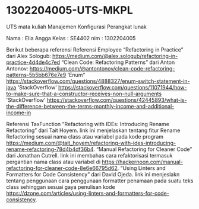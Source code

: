# 1302204005-UTS-MKPL
UTS mata kuliah Manajemen Konfigurasi Perangkat lunak

Nama : Elia Angga
Kelas : SE4402
nim : 1302204005

Berikut beberapa referensi 
Referensi Employee
“Refactoring in Practice” dari Alex Sologub: https://medium.com/@alex.sologub/refactoring-in-practice-4d4de4c7ed
“Clean Code: Refactoring Patterns” dari Anton Antonov: https://medium.com/@antontonov/clean-code-refactoring-patterns-5b5bb676e7e9
'Enum" https://stackoverflow.com/questions/4888327/enum-switch-statement-in-java
'StackOverflow' https://stackoverflow.com/questions/11071944/how-to-make-sure-that-a-constructor-receives-non-null-arguments
'StackOverflow' https://stackoverflow.com/questions/42445893/what-is-the-difference-between-the-terms-monthly-income-and-additional-income-in

Referensi TaxFunction
“Refactoring with IDEs: Introducing Rename Refactoring” dari Tait Hoyem. link ini menjelaskan tentang fitur Rename Refactoring sesuai nama class atau variabel pada kode program https://medium.com/@tait_hoyem/refactoring-with-ides-introducing-rename-refactoring-78d4b4df36b4.
“Manual Refactoring for Cleaner Code” dari Jonathan Cutrell. link ini membahas cara refaktorisasi termasuk pergantian nama class atau variabel di https://hackernoon.com/manual-refactoring-for-cleaner-code-8e6e66795d62.
“Using Linters and Formatters for Code Consistency” dari David Ojeda. link ini menjeslakn tentang penggunaan cara penggunaan formatter penamaan pada suatu teks class sehinggan sesuai gaya penulisan kode https://dzone.com/articles/using-linters-and-formatters-for-code-consistency.
